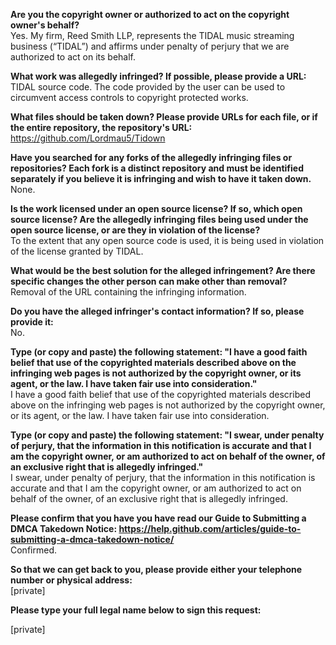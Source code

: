**Are you the copyright owner or authorized to act on the copyright owner's behalf?**  
Yes. My firm, Reed Smith LLP, represents the TIDAL music streaming business (“TIDAL”) and affirms under penalty of perjury that we are authorized to act on its behalf.  

**What work was allegedly infringed? If possible, please provide a URL:**  
TIDAL source code. The code provided by the user can be used to circumvent access controls to copyright protected works.

**What files should be taken down? Please provide URLs for each file, or if the entire repository, the repository's URL:**  
https://github.com/Lordmau5/Tidown

**Have you searched for any forks of the allegedly infringing files or repositories? Each fork is a distinct repository and must be identified separately if you believe it is infringing and wish to have it taken down.**  
None.

**Is the work licensed under an open source license? If so, which open source license? Are the allegedly infringing files being used under the open source license, or are they in violation of the license?**  
To the extent that any open source code is used, it is being used in violation of the license granted by TIDAL.

**What would be the best solution for the alleged infringement? Are there specific changes the other person can make other than removal?**  
Removal of the URL containing the infringing information.

**Do you have the alleged infringer's contact information? If so, please provide it:**  
No.

**Type (or copy and paste) the following statement: "I have a good faith belief that use of the copyrighted materials described above on the infringing web pages is not authorized by the copyright owner, or its agent, or the law. I have taken fair use into consideration."**  
I have a good faith belief that use of the copyrighted materials described above on the infringing web pages is not authorized by the copyright owner, or its agent, or the law. I have taken fair use into consideration.

**Type (or copy and paste) the following statement: "I swear, under penalty of perjury, that the information in this notification is accurate and that I am the copyright owner, or am authorized to act on behalf of the owner, of an exclusive right that is allegedly infringed."**  
I swear, under penalty of perjury, that the information in this notification is accurate and that I am the copyright owner, or am authorized to act on behalf of the owner, of an exclusive right that is allegedly infringed.

**Please confirm that you have you have read our Guide to Submitting a DMCA Takedown Notice: https://help.github.com/articles/guide-to-submitting-a-dmca-takedown-notice/**  
Confirmed.

**So that we can get back to you, please provide either your telephone number or physical address:**  
[private]

**Please type your full legal name below to sign this request:**


[private]
